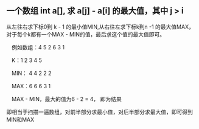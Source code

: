 ## 一个数组 int a[], 求 a[j] - a[i] 的最大值，其中 j > i

  从左往右求下标0到 k - 1 的最小值MIN,从右往左求下标k到n -1 的最大值MAX，对于每个k都有一个MAX - MIN的值，最后求这个值的最大值即可。

　例如数组：4 5 2 6 3 1

　K：1 2 3 4 5

　MIN： 4 4 2 2 2

　MAX：6 6 6 3 1

　MAX - MIN，最大的值为6 - 2 = 4， 即为结果

  即相当于扫描一遍数组，对前半部分求最小值，对后半部分求最大值，即可得到MIN和MAX
